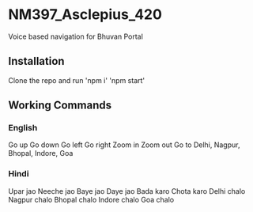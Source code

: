 # NM397_Asclepius_420

Voice based navigation for Bhuvan Portal

## Installation
Clone the repo and run 'npm i' 
'npm start'

## Working Commands
### English
Go up
Go down
Go left
Go right
Zoom in
Zoom out
Go to Delhi, Nagpur, Bhopal, Indore, Goa

### Hindi
Upar jao
Neeche jao
Baye jao
Daye jao
Bada karo
Chota karo
Delhi chalo
Nagpur chalo
Bhopal chalo
Indore chalo
Goa chalo

